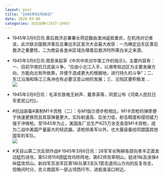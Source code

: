 ```yaml
---
layout: post
title: "1945年03月06日"
date: 2020-03-06
categories: 抗日战争(1937-1945)
---
```


<meta name="referrer" content="no-referrer" />

- 1945年3月6日讯:善后救济总署署长蒋廷黻由澳洲返抵重庆，在机场对记者谈，此次联合国救济善后总署远东区首次大会最大收获：一为确定远东区善后救济之重要性，二为商妥各食米区域办理善后救济时所需白米之来源。 

- 1945年3月6日讯:周恩来起草《中共中央对华南工作的指示》。主要内容有：一、目前华南抗日武装斗争，“应由小北江入手，以湘粤桂边区为主要发展方向，方能向北有所依靠，并便于造成更大的根据地，进行持久的斗争”；二、东江沿海和珠江三角洲也有必要注意山地的发展；三、沦陷区要积极发 ... <br/><img src="https://wx2.sinaimg.cn/large/aca367d8ly1gck2p2caj1j20c80cwwen.jpg" />

- 1945年3月6日讯：毛泽东致电王树声、戴季英等，同意公布《河南人民抗日军爱民公约》。 

- #抗战装备#美制M1卡宾枪（二）：与M1伽兰德步枪相比，M1卡宾枪的弹匣便于快速更换而且其容弹量更大，实际射速高、后坐力低，射击精度和侵彻威力强于冲锋枪。至1945年为止，美国各厂总生产625万余支各型M1卡宾枪，成为二战中美国产量最大的轻武器。该枪除美军以外，也大量装备给同盟国其他国军的军队。 <br/><img src="https://wx4.sinaimg.cn/large/aca367d8ly1gcjz8bfrdgj20d60s9dll.jpg" />

- #天目山第二次反顽作战# 1945年3月6日讯：28军军长陶柳各部向孝丰正面发动猛烈进攻，第52师156团猛攻坞桥阵地，第62师攻草明山，挺进1纵及浙保4纵猛攻坝山。新四军苏浙军区第1纵队第3支队1营击退坝山方向的反复攻击，但晚间时分，忠义救国军一部占领西圩市，进抵渔溪口附近。 

